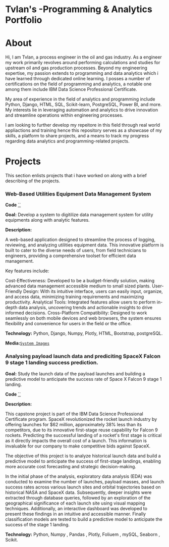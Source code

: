 # Tvlan's -Programming & Analytics Portfolio
# About
Hi, I am Tvlan, a process engineer in the oil and gas industry. As a engineer my work primarily revolves around performing calculations and studies for upstream oil and gas production processes. Beyond my engineering expertise, my passion extends to programming and data analytics which i have learned through dedicated online learning. I posses a number of certifications on the field of programming and analytics, a notable one among them include IBM Data Science Professional Certificate.

My area of experience in the field of analytics and programming include Python, Django, HTML, SQL, Scikit-learn, PostgreSQL, Power BI, and more. My interests lie in leveraging automation and analytics to drive innovation and streamline operations within engineering processes.

I am looking to further develop my repeitore in this field through real world appliactions and training hence this repository serves as a showcase of my skills, a platform to share projects, and a means to track my progress regarding data analytics and programming-related projects.

# Projects
This section enlists projects that i have worked on along with a brief describing of the projects.

### Web-Based Utilities Equipment Data Management System

**Code**
[``](https://drive.google.com/drive/folders/1qh-T98K3qM8g25jD1HLh8xJLMVQ0Hfx_?usp=sharing)

**Goal:** Develop a system to digitilize data management system for utility equipments along with analytic features.

**Description:** 

A web-based application designed to streamline the process of logging, reviewing, and analyzing utilities equipment data. This innovative platform is built to cater to the diverse needs of users, from field technicians to engineers, providing a comprehensive toolset for efficient data management.

Key features include:

Cost-Effectiveness: Developed to be a budget-friendly solution, making advanced data management accessible medium to small sized plants.
User-Friendly Design: With its intuitive interface, users can easily input, organize, and access data, minimizing training requirements and maximizing productivity.
Analytical Tools: Integrated features allow users to perform in-depth data analysis, uncovering trends and actionable insights to drive informed decisions.
Cross-Platform Compatibility: Designed to work seamlessly on both mobile devices and web browsers, the system ensures flexibility and convenience for users in the field or the office.

**Technology:** Python, Django, Numpy, Plotly, HTML, Bootstrap, postgreSQL.

**Media:**[`System Images`](https://drive.google.com/drive/folders/1qh-T98K3qM8g25jD1HLh8xJLMVQ0Hfx_?usp=sharing)

### Analysing payload launch data and prediciting SpaceX Falcon 9 stage 1 landing success prediction.

**Goal:** Study the launch data of the payload launches and building a predictive model to anticipate the success rate of Space X Falcon 9 stage 1 landing.

**Code**
[``](https://drive.google.com/drive/folders/1qh-T98K3qM8g25jD1HLh8xJLMVQ0Hfx_?usp=sharing)

**Description:** 

This capstone project is part of the IBM Data Science Professional Certificate program. SpaceX revolutionized the rocket launch industry by offering launches for $62 million, approximately 38% less than its competitors, due to its innovative first-stage reuse capability for Falcon 9 rockets. Predicting the successful landing of a rocket's first stage is critical as it directly impacts the overall cost of a launch. This information is invaluable for our company to make competitive bids against SpaceX.

The objective of this project is to analyze historical launch data and build a predictive model to anticipate the success of first-stage landings, enabling more accurate cost forecasting and strategic decision-making.

In the initial phase of the analysis, exploratory data analysis (EDA) was conducted to examine the number of launches, payload masses, and launch success rates across various launch sites and orbital trajectories based on historical NASA and SpaceX data. Subsequently, deeper insights were extracted through database queries, followed by an exploration of the geographical significance of each launch site using visual mapping techniques. Additionally, an interactive dashboard was developed to present these findings in an intuitive and accessible manner. Finally classification models are tested to build a predictive model to anticipate the success of the stage 1 landing.

**Technology:** Python, Numpy , Pandas , Plotly, Foliuem , mySQL, Seaborn , Scikit.






